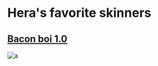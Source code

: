 # Hera's favorite skinners

## [Bacon boi 1.0](https://drive.google.com/file/d/11LPfXXKhdPbQd-Cwc3uVfeRve-YOIvkn/view?usp=sharing)
![a](https://steamuserimages-a.akamaihd.net/ugc/1662355871768576934/B30F3F3D1F2DA559CDB48C19847989B03B890EF9/?imw=512&&ima=fit&impolicy=Letterbox&imcolor=%23000000&letterbox=false)
